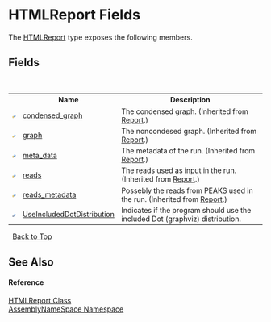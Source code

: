 # HTMLReport Fields
 

The <a href="0ed51262-b756-8990-bdb4-16422dcd6dbd">HTMLReport</a> type exposes the following members.


## Fields
&nbsp;<table><tr><th></th><th>Name</th><th>Description</th></tr><tr><td>![Protected field](media/protfield.gif "Protected field")</td><td><a href="cd74e749-b8b0-53cd-622b-b83a43185929">condensed_graph</a></td><td>
The condensed graph.
 (Inherited from <a href="ae91a2a7-5d17-addb-6ef9-4835d6f3d235">Report</a>.)</td></tr><tr><td>![Protected field](media/protfield.gif "Protected field")</td><td><a href="6ee18c09-59c9-2ecd-bf21-3179e11fa291">graph</a></td><td>
The noncondesed graph.
 (Inherited from <a href="ae91a2a7-5d17-addb-6ef9-4835d6f3d235">Report</a>.)</td></tr><tr><td>![Protected field](media/protfield.gif "Protected field")</td><td><a href="6f5a781a-0f56-f4b8-1223-81eaeb6ba3c4">meta_data</a></td><td>
The metadata of the run.
 (Inherited from <a href="ae91a2a7-5d17-addb-6ef9-4835d6f3d235">Report</a>.)</td></tr><tr><td>![Protected field](media/protfield.gif "Protected field")</td><td><a href="7e1fd3d8-3438-125a-d4a2-a5e8cb588851">reads</a></td><td>
The reads used as input in the run.
 (Inherited from <a href="ae91a2a7-5d17-addb-6ef9-4835d6f3d235">Report</a>.)</td></tr><tr><td>![Protected field](media/protfield.gif "Protected field")</td><td><a href="928df82a-80db-2352-93ed-52d9a8b32c98">reads_metadata</a></td><td>
Possebly the reads from PEAKS used in the run.
 (Inherited from <a href="ae91a2a7-5d17-addb-6ef9-4835d6f3d235">Report</a>.)</td></tr><tr><td>![Private field](media/privfield.gif "Private field")</td><td><a href="c230d054-5c4c-02d7-68c3-e5248bec5bbb">UseIncludedDotDistribution</a></td><td>
Indicates if the program should use the included Dot (graphviz) distribution.</td></tr></table>&nbsp;
<a href="#htmlreport-fields">Back to Top</a>

## See Also


#### Reference
<a href="0ed51262-b756-8990-bdb4-16422dcd6dbd">HTMLReport Class</a><br /><a href="6bcc80ef-5cfd-db5f-1eb2-7297d1c16397">AssemblyNameSpace Namespace</a><br />